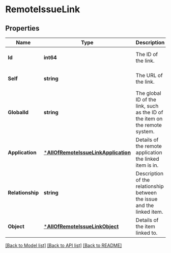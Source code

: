 # RemoteIssueLink

## Properties
Name | Type | Description | Notes
------------ | ------------- | ------------- | -------------
**Id** | **int64** | The ID of the link. | [optional] [default to null]
**Self** | **string** | The URL of the link. | [optional] [default to null]
**GlobalId** | **string** | The global ID of the link, such as the ID of the item on the remote system. | [optional] [default to null]
**Application** | [***AllOfRemoteIssueLinkApplication**](AllOfRemoteIssueLinkApplication.md) | Details of the remote application the linked item is in. | [optional] [default to null]
**Relationship** | **string** | Description of the relationship between the issue and the linked item. | [optional] [default to null]
**Object** | [***AllOfRemoteIssueLinkObject**](AllOfRemoteIssueLinkObject.md) | Details of the item linked to. | [optional] [default to null]

[[Back to Model list]](../README.md#documentation-for-models) [[Back to API list]](../README.md#documentation-for-api-endpoints) [[Back to README]](../README.md)

